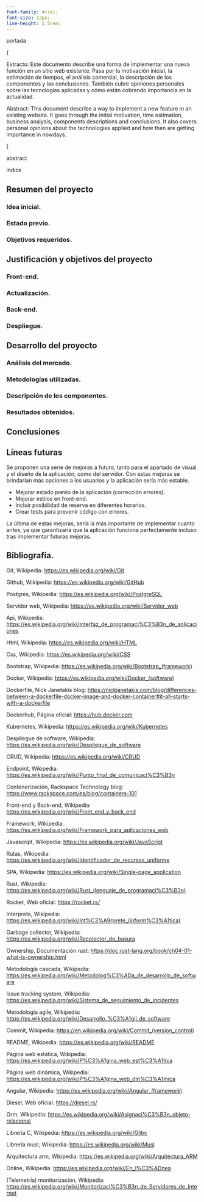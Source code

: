 ```yaml
---
font-family: Arial;
font-size: 12px;
line-height: 1.5rem;
---
```


portada

{

Extracto:
Este documento describe una forma de implementar una nueva función en un sitio web existente. Pasa por la motivación inicial, la estimación de tiempos, el análisis comercial, la descripción de los componentes y las conclusiones. También cubre opiniones personales sobre las tecnologías aplicadas y cómo están cobrando importancia en la actualidad.

Abstract:
This document describe a way to implement a new feature in an existing website. It goes through the initial motivation, time estimation, business analysis, components descriptions and conclusions. It also covers personal opinions about the technologies applied and how then are getting importance in nowdays.

}

abstract

indice

## Resumen del proyecto

### Idea inicial.

### Estado previo.

### Objetivos requeridos.

## Justificación y objetivos del proyecto

### Front-end.

### Actualización.

### Back-end.

### Despliegue.

## Desarrollo del proyecto

### Análisis del mercado.

### Metodologías utilizadas.

### Descripción de los componentes.

### Resultados obtenidos.

## Conclusiones

## Líneas futuras

Se proponen una serie de mejoras a futuro, tanto para el apartado de visual y el diseño de la aplicación, como del servidor. Con estas mejoras se brindarían más opciones a los usuarios y la aplicación sería más estable.

- Mejorar estado previo de la aplicación (corrección errores).
- Mejorar estilos en front-end.
- Incluir posibilidad de reserva en diferentes horarios.
- Crear tests para prevenir código con errores.

La última de estas mejoras, sería la más importante de implementar cuanto antes, ya que garantizaría que la aplicación funciona perfectamente incluso tras implementar futuras mejoras.

## Bibliografía.

Git, Wikipedia: https://es.wikipedia.org/wiki/Git

Github, Wikipedia: https://es.wikipedia.org/wiki/GitHub

Postgres, Wikipedia: https://es.wikipedia.org/wiki/PostgreSQL

Servidor web, Wikipedia: https://es.wikipedia.org/wiki/Servidor_web

Api, Wikipedia: https://es.wikipedia.org/wiki/Interfaz_de_programaci%C3%B3n_de_aplicaciones

Html, Wikipedia: https://es.wikipedia.org/wiki/HTML

Css, Wikipedia: https://es.wikipedia.org/wiki/CSS

Bootstrap, Wikipedia: https://es.wikipedia.org/wiki/Bootstrap_(framework)

Docker, Wikipedia: https://es.wikipedia.org/wiki/Docker_(software)

Dockerfile, Nick Janetakis blog: https://nickjanetakis.com/blog/differences-between-a-dockerfile-docker-image-and-docker-container#it-all-starts-with-a-dockerfile

Dockerhub, Página oficial: https://hub.docker.com

Kubernetes, Wikipedia: https://es.wikipedia.org/wiki/Kubernetes

Despliegue de software, Wikipedia: https://es.wikipedia.org/wiki/Despliegue_de_software

CRUD, Wikipedia: https://es.wikipedia.org/wiki/CRUD

Endpoint, Wikipedia: https://es.wikipedia.org/wiki/Punto_final_de_comunicaci%C3%B3n

Contenerización, Rackspace Technology blog: https://www.rackspace.com/es/blog/containers-101

Front-end y Back-end, Wikipedia: https://es.wikipedia.org/wiki/Front_end_y_back_end

Framework, Wikipedia: https://es.wikipedia.org/wiki/Framework_para_aplicaciones_web

Javascript, Wikipedia: https://es.wikipedia.org/wiki/JavaScript

Rutas, Wikipedia: https://es.wikipedia.org/wiki/Identificador_de_recursos_uniforme

SPA, Wikipedia: https://es.wikipedia.org/wiki/Single-page_application

Rust, Wikipedia: https://es.wikipedia.org/wiki/Rust_(lenguaje_de_programaci%C3%B3n)

Rocket, Web oficial: https://rocket.rs/

Interprete, Wikipedia: https://es.wikipedia.org/wiki/Int%C3%A9rprete_(inform%C3%A1tica)

Garbage collector, Wikipedia: https://es.wikipedia.org/wiki/Recolector_de_basura

Ownership, Documentación rust: https://doc.rust-lang.org/book/ch04-01-what-is-ownership.html

Metodología cascada, Wikipedia: https://es.wikipedia.org/wiki/Metodolog%C3%ADa_de_desarrollo_de_software

Issue tracking system, Wikipedia: https://es.wikipedia.org/wiki/Sistema_de_seguimiento_de_incidentes

Metodología agile, Wikipedia: https://es.wikipedia.org/wiki/Desarrollo_%C3%A1gil_de_software

Commit, Wikipedia: https://en.wikipedia.org/wiki/Commit_(version_control)

README, Wikipedia: https://es.wikipedia.org/wiki/README

Página web estática, Wikipedia: https://es.wikipedia.org/wiki/P%C3%A1gina_web_est%C3%A1tica

Página web dinámica, Wikipedia: https://es.wikipedia.org/wiki/P%C3%A1gina_web_din%C3%A1mica

Angular, Wikipedia: https://es.wikipedia.org/wiki/Angular_(framework)

Diesel, Web oficial: https://diesel.rs/

Orm, Wikipedia: https://es.wikipedia.org/wiki/Asignaci%C3%B3n_objeto-relacional

Librería C, Wikipedia: https://es.wikipedia.org/wiki/Glibc

Librería musl, Wikipedia: https://es.wikipedia.org/wiki/Musl

Arquitectura arm, Wikipedia: https://es.wikipedia.org/wiki/Arquitectura_ARM

Online, Wikipedia: https://es.wikipedia.org/wiki/En_l%C3%ADnea

(Telemetría) monitorización, Wikipedia: https://es.wikipedia.org/wiki/Monitorizaci%C3%B3n_de_Servidores_de_Internet

